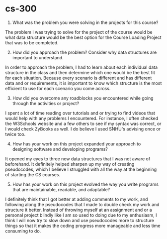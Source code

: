 # cs-300

1. What was the problem you were solving in the projects for this course?

The problem I was trying to solve for the project of the course would be what data structure would be the best option for the Course Loading Project that was to be completed. 

2. How did you approach the problem? Consider why data structures are important to understand.

In order to approach the problem, I had to learn about each individual data structure in the class and then determine which one would be the best fit for each situation. Because every scenario is different and has different data and or requirements, it is important to know which structure is the most efficient to use for each scenario you come across.

3. How did you overcome any roadblocks you encountered while going through the activities or project?

I spent a lot of time reading over tutorials and or trying to find videos that would help with any problems I encountered. For instance, I often checked the W3Schools website and a few others to see if my syntax was correct, or I would check ZyBooks as well. I do believe I used SNHU's advising once or twice too.

4. How has your work on this project expanded your approach to designing software and developing programs?

It opened my eyes to three new data structures that I was not aware of beforehand. It definitely helped sharpen up my way of creating pseudocodes, which I believe I struggled with all the way at the beginning of starting the CS courses.

5. How has your work on this project evolved the way you write programs that are maintainable, readable, and adaptable?

I definitely think that I got better at adding comments to my work, and following along the pseudocodes that I made to double check my work and structure it better. Instead of throwing myself at an assignment and or a personal project blindly like I am so used to doing due to my enthusiasm, I think I will now try to slow down and use pseudocodes more to structure things so that it makes the coding progress more manageable and less time consuming to do.
